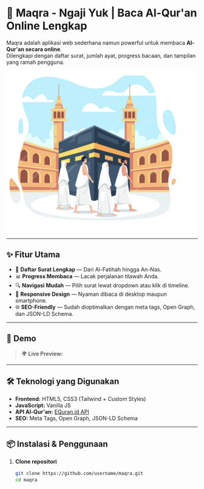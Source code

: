# 📖 Maqra - Ngaji Yuk | Baca Al-Qur'an Online Lengkap

Maqra adalah aplikasi web sederhana namun powerful untuk membaca **Al-Qur'an secara online**.  
Dilengkapi dengan daftar surat, jumlah ayat, progress bacaan, dan tampilan yang ramah pengguna.

![Maqra Screenshot](./assets/img/kakbah.png)

---

## ✨ Fitur Utama

- 📜 **Daftar Surat Lengkap** — Dari Al-Fatihah hingga An-Nas.
- 📊 **Progress Membaca** — Lacak perjalanan tilawah Anda.
- 🔍 **Navigasi Mudah** — Pilih surat lewat dropdown atau klik di timeline.
- 📱 **Responsive Design** — Nyaman dibaca di desktop maupun smartphone.
- 🌐 **SEO-Friendly** — Sudah dioptimalkan dengan meta tags, Open Graph, dan JSON-LD Schema.

---

## 🚀 Demo

> 🌍 **Live Preview:**  

---

## 🛠️ Teknologi yang Digunakan

- **Frontend:** HTML5, CSS3 (Tailwind + Custom Styles)
- **JavaScript:** Vanilla JS
- **API Al-Qur'an:** [EQuran.id API](https://equran.id/apidev)
- **SEO:** Meta Tags, Open Graph, JSON-LD Schema

---

## 📦 Instalasi & Penggunaan

1. **Clone repositori**
   ```bash
   git clone https://github.com/username/maqra.git
   cd maqra
